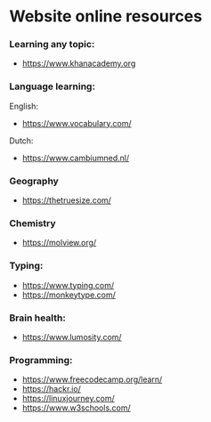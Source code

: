 # Website online resources

### Learning any topic:
- https://www.khanacademy.org
  
### Language learning:
English:
- https://www.vocabulary.com/

Dutch:
- https://www.cambiumned.nl/

### Geography
- https://thetruesize.com/

### Chemistry
- https://molview.org/
  
### Typing:
- https://www.typing.com/
- https://monkeytype.com/

### Brain health:
- https://www.lumosity.com/

### Programming:
- https://www.freecodecamp.org/learn/
- https://hackr.io/
- https://linuxjourney.com/
- https://www.w3schools.com/
